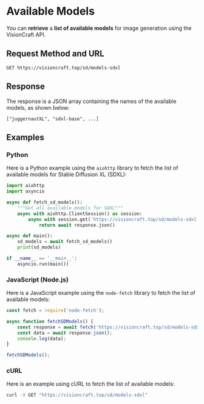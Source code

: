 # Available Models

You can **retrieve** a **list of available models** for image generation using the VisionCraft API.

## Request Method and URL

```
GET https://visioncraft.top/sd/models-sdxl
```

## Response

The response is a JSON array containing the names of the available models, as shown below:

```
["juggernautXL", "sdxl-base", ...]
```

## Examples

### Python

Here is a Python example using the `aiohttp` library to fetch the list of available models for Stable Diffusion XL (SDXL):

```python
import aiohttp
import asyncio

async def fetch_sd_models():
    """Get all available models for SDXL"""
    async with aiohttp.ClientSession() as session:
        async with session.get('https://visioncraft.top/sd/models-sdxl') as response:
            return await response.json()

async def main():
    sd_models = await fetch_sd_models()
    print(sd_models)

if __name__ == '__main__':
    asyncio.run(main())
```

### JavaScript (Node.js)

Here is a JavaScript example using the `node-fetch` library to fetch the list of available models:

```javascript
const fetch = require('node-fetch');

async function fetchSDModels() {
    const response = await fetch('https://visioncraft.top/sd/models-sdxl');
    const data = await response.json();
    console.log(data);
}

fetchSDModels();
```

### cURL

Here is an example using cURL to fetch the list of available models:

```sh
curl -X GET "https://visioncraft.top/sd/models-sdxl"
```